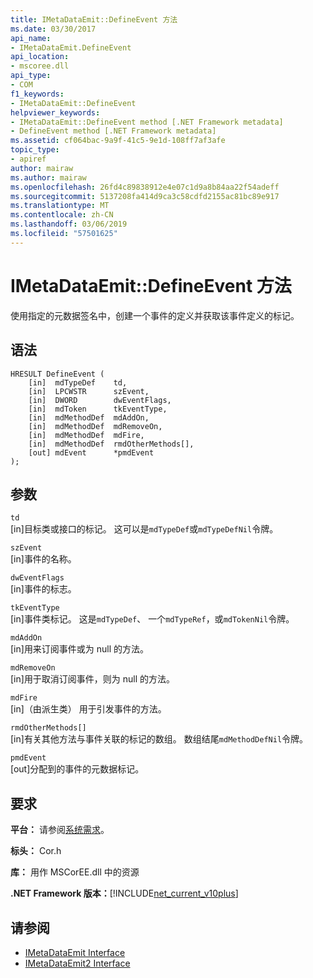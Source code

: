 ```yaml
---
title: IMetaDataEmit::DefineEvent 方法
ms.date: 03/30/2017
api_name:
- IMetaDataEmit.DefineEvent
api_location:
- mscoree.dll
api_type:
- COM
f1_keywords:
- IMetaDataEmit::DefineEvent
helpviewer_keywords:
- IMetaDataEmit::DefineEvent method [.NET Framework metadata]
- DefineEvent method [.NET Framework metadata]
ms.assetid: cf064bac-9a9f-41c5-9e1d-108ff7af3afe
topic_type:
- apiref
author: mairaw
ms.author: mairaw
ms.openlocfilehash: 26fd4c89838912e4e07c1d9a8b84aa22f54adeff
ms.sourcegitcommit: 5137208fa414d9ca3c58cdfd2155ac81bc89e917
ms.translationtype: MT
ms.contentlocale: zh-CN
ms.lasthandoff: 03/06/2019
ms.locfileid: "57501625"
---
```

# <a name="imetadataemitdefineevent-method"></a>IMetaDataEmit::DefineEvent 方法
使用指定的元数据签名中，创建一个事件的定义并获取该事件定义的标记。  
  
## <a name="syntax"></a>语法  
  
```  
HRESULT DefineEvent (   
    [in]  mdTypeDef    td,   
    [in]  LPCWSTR      szEvent,   
    [in]  DWORD        dwEventFlags,   
    [in]  mdToken      tkEventType,   
    [in]  mdMethodDef  mdAddOn,   
    [in]  mdMethodDef  mdRemoveOn,   
    [in]  mdMethodDef  mdFire,   
    [in]  mdMethodDef  rmdOtherMethods[],   
    [out] mdEvent      *pmdEvent   
);  
```  
  
## <a name="parameters"></a>参数  
 `td`  
 [in]目标类或接口的标记。 这可以是`mdTypeDef`或`mdTypeDefNil`令牌。  
  
 `szEvent`  
 [in]事件的名称。  
  
 `dwEventFlags`  
 [in]事件的标志。  
  
 `tkEventType`  
 [in]事件类标记。 这是`mdTypeDef`、 一个`mdTypeRef`，或`mdTokenNil`令牌。  
  
 `mdAddOn`  
 [in]用来订阅事件或为 null 的方法。  
  
 `mdRemoveOn`  
 [in]用于取消订阅事件，则为 null 的方法。  
  
 `mdFire`  
 [in]（由派生类） 用于引发事件的方法。  
  
 `rmdOtherMethods[]`  
 [in]有关其他方法与事件关联的标记的数组。 数组结尾`mdMethodDefNil`令牌。  
  
 `pmdEvent`  
 [out]分配到的事件的元数据标记。  
  
## <a name="requirements"></a>要求  
 **平台：** 请参阅[系统需求](../../../../docs/framework/get-started/system-requirements.md)。  
  
 **标头：** Cor.h  
  
 **库：** 用作 MSCorEE.dll 中的资源  
  
 **.NET Framework 版本：**[!INCLUDE[net_current_v10plus](../../../../includes/net-current-v10plus-md.md)]  
  
## <a name="see-also"></a>请参阅
- [IMetaDataEmit Interface](../../../../docs/framework/unmanaged-api/metadata/imetadataemit-interface.md)
- [IMetaDataEmit2 Interface](../../../../docs/framework/unmanaged-api/metadata/imetadataemit2-interface.md)
